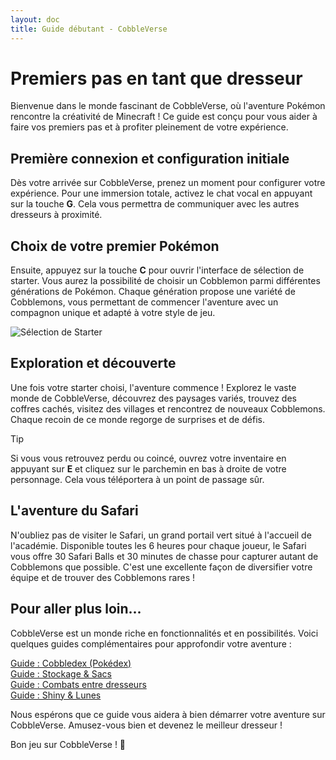 ```yaml
---
layout: doc
title: Guide débutant - CobbleVerse
---
```


# Premiers pas en tant que dresseur

Bienvenue dans le monde fascinant de CobbleVerse, où l'aventure Pokémon rencontre la créativité de Minecraft ! Ce guide est conçu pour vous aider à faire vos premiers pas et à profiter pleinement de votre expérience.

## Première connexion et configuration initiale

Dès votre arrivée sur CobbleVerse, prenez un moment pour configurer votre expérience. Pour une immersion totale, activez le chat vocal en appuyant sur la touche **G**. Cela vous permettra de communiquer avec les autres dresseurs à proximité.

## Choix de votre premier Pokémon

Ensuite, appuyez sur la touche **C** pour ouvrir l'interface de sélection de starter. Vous aurez la possibilité de choisir un Cobblemon parmi différentes générations de Pokémon. Chaque génération propose une variété de Cobblemons, vous permettant de commencer l'aventure avec un compagnon unique et adapté à votre style de jeu.

![Sélection de Starter](/raffle.jpg)

## Exploration et découverte ️

Une fois votre starter choisi, l'aventure commence ! Explorez le vaste monde de CobbleVerse, découvrez des paysages variés, trouvez des coffres cachés, visitez des villages et rencontrez de nouveaux Cobblemons. Chaque recoin de ce monde regorge de surprises et de défis.

> [!TIP]
> Si vous vous retrouvez perdu ou coincé, ouvrez votre inventaire en appuyant sur **E** et cliquez sur le parchemin en bas à droite de votre personnage. Cela vous téléportera à un point de passage sûr.

## L'aventure du Safari

N'oubliez pas de visiter le Safari, un grand portail vert situé à l'accueil de l'académie. Disponible toutes les 6 heures pour chaque joueur, le Safari vous offre 30 Safari Balls et 30 minutes de chasse pour capturer autant de Cobblemons que possible. C'est une excellente façon de diversifier votre équipe et de trouver des Cobblemons rares !

## Pour aller plus loin...

CobbleVerse est un monde riche en fonctionnalités et en possibilités. Voici quelques guides complémentaires pour approfondir votre aventure :

[Guide : Cobbledex (Pokédex)](/cobbledex)  
[Guide : Stockage & Sacs](/storage)  
[Guide : Combats entre dresseurs](/versus)  
[Guide : Shiny & Lunes](/shiny)

Nous espérons que ce guide vous aidera à bien démarrer votre aventure sur CobbleVerse. Amusez-vous bien et devenez le meilleur dresseur !

Bon jeu sur CobbleVerse ! 🚀
